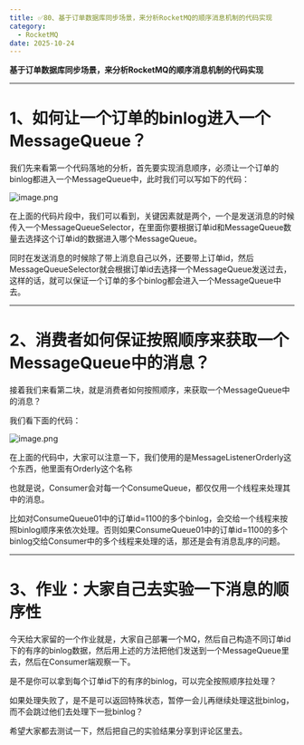 ```yaml
---
title: ✅80、基于订单数据库同步场景，来分析RocketMQ的顺序消息机制的代码实现
category:
  - RocketMQ
date: 2025-10-24
---
```



**基于订单数据库同步场景，来分析RocketMQ的顺序消息机制的代码实现**

---

# 1、如何让一个订单的binlog进入一个MessageQueue？

我们先来看第一个代码落地的分析，首先要实现消息顺序，必须让一个订单的binlog都进入一个MessageQueue中，此时我们可以写如下的代码：

![image.png](https://studyimages.oss-cn-beijing.aliyuncs.com/img/RocketMQ/202309/202309211513534.png)

在上面的代码片段中，我们可以看到，关键因素就是两个，一个是发送消息的时候传入一个MessageQueueSelector，在里面你要根据订单id和MessageQueue数量去选择这个订单id的数据进入哪个MessageQueue。

同时在发送消息的时候除了带上消息自己以外，还要带上订单id，然后MessageQueueSelector就会根据订单id去选择一个MessageQueue发送过去，这样的话，就可以保证一个订单的多个binlog都会进入一个MessageQueue中去。

---

# 2、消费者如何保证按照顺序来获取一个MessageQueue中的消息？

接着我们来看第二块，就是消费者如何按照顺序，来获取一个MessageQueue中的消息？

我们看下面的代码：

![image.png](https://studyimages.oss-cn-beijing.aliyuncs.com/img/RocketMQ/202309/202309211513435.png)

在上面的代码中，大家可以注意一下，我们使用的是MessageListenerOrderly这个东西，他里面有Orderly这个名称

也就是说，Consumer会对每一个ConsumeQueue，都仅仅用一个线程来处理其中的消息。

比如对ConsumeQueue01中的订单id=1100的多个binlog，会交给一个线程来按照binlog顺序来依次处理。否则如果ConsumeQueue01中的订单id=1100的多个binlog交给Consumer中的多个线程来处理的话，那还是会有消息乱序的问题。

---

# 3、作业：大家自己去实验一下消息的顺序性

今天给大家留的一个作业就是，大家自己部署一个MQ，然后自己构造不同订单id下的有序的binlog数据，然后用上述的方法把他们发送到一个MessageQueue里去，然后在Consumer端观察一下。

是不是你可以拿到每个订单id下的有序的binlog，可以完全按照顺序拉处理？

如果处理失败了，是不是可以返回特殊状态，暂停一会儿再继续处理这批binlog，而不会跳过他们去处理下一批binlog？

希望大家都去测试一下，然后把自己的实验结果分享到评论区里去。